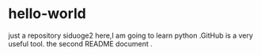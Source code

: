 # hello-world
just a repository
siduoge2  here,I am  going to learn python .GitHub is a very useful tool.
the second README document .
